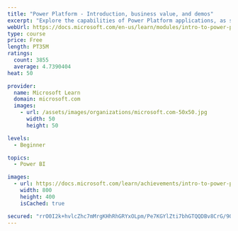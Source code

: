 ```yaml
---
title: "Power Platform - Introduction, business value, and demos"
excerpt: "Explore the capabilities of Power Platform applications, as seen in demonstrations and customer case studies."
webUrl: https://docs.microsoft.com/en-us/learn/modules/intro-to-power-platform-mba/
type: course
price: Free
length: PT35M
ratings:
  count: 3855
  average: 4.7390404
heat: 50

provider:
  name: Microsoft Learn
  domain: microsoft.com
  images:
    - url: /assets/images/organizations/microsoft.com-50x50.jpg
      width: 50
      height: 50

levels:
  - Beginner

topics:
  - Power BI

images:
  - url: https://docs.microsoft.com/learn/achievements/intro-to-power-platform-social.png
    width: 800
    height: 400
    isCached: true

secured: "rrO0I2k+hvlcZhc7mMrgKHhRhGRYxOLpm/Pe7KGYlZti7bhGTQQDBv8CrG/9Qz2TARQ5kHMN/D6gqIZL34e+zgWf51V5bHZ8WKRVsAugpF6IazZuRzhmQT6ELV+5xQfwbga5UIZ9f+bzwzqrA6dR2EgGRMKMkrVU9u/K3dqGvbtp2lTNJZUggTVBUeBweKlgiTL45b0oJeSM7vqRnKWD372eczO0Y27Vif7O4oNeoalwAG9xSALqCmL4DJvrF3W83SAnRs1QE1CJs0KMubseCfXi1/m7pTerlmM+k3e26OI0r3A2NLWuISEqQx8t+A5Tn64bqw1y9ZTc0tDjbT/JgU3kRDOUA4ckjZhSbe67hxf9RqAQDEIuX5CdND9qmp4NK1eBTreMXBmxSBCY+hp1hPTa+Bw42aZMsROkggwNvTA=;vrOcFxgunbhxti/1JSQuPw=="
---
```


